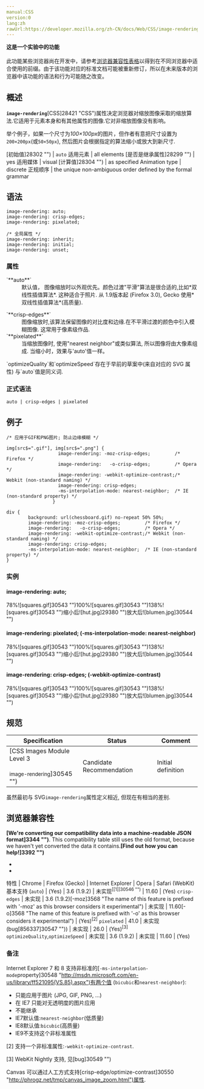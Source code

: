 ```yaml
---
manual:CSS
version:0
lang:zh
rawUrl:https://developer.mozilla.org/zh-CN/docs/Web/CSS/image-rendering#bc1
---
```






**这是一个实验中的功能**<br></br>此功能某些浏览器尚在开发中，请参考[浏览器兼容性表格](%23726#Browser_compatibility "")以得到在不同浏览器中适合使用的前缀。由于该功能对应的标准文档可能被重新修订，所以在未来版本的浏览器中该功能的语法和行为可能随之改变。




## 概述<a name="概述"></a>


**`image-rendering`**[CSS]28421 "CSS")属性决定浏览器对缩放图像采取的缩放算法.它适用于元素本身和有其他属性的图像.它对非缩放图像没有影响。



举个例子，如果一个尺寸为*100×100px*的图片，但作者有意把尺寸设置为`200×200px`(或`50×50px`), 然后图片会根据指定的算法缩小或放大到新尺寸.


[初始值]28302 "") | `auto` 
适用元素 | all elements 
[是否是继承属性]28299 "") | yes 
适用媒体 | visual 
[计算值]28304 "") | as specified 
Animation type | discrete 
正规顺序 | the unique non-ambiguous order defined by the formal grammar 


## 语法<a name="语法"></a>

```
image-rendering: auto;
image-rendering: crisp-edges;
image-rendering: pixelated;

/* 全局属性 */
image-rendering: inherit;
image-rendering: initial;
image-rendering: unset;
```

### 属性<a name="属性"></a>
<dl><dt id=''>`**auto**`</dt><dd>默认值， 图像缩放时以外观优先。颜色过渡&quot;平滑&quot;算法是很合适的,比如*双线性插值算法*. 这种适合于照片. 从 1.9版本起 (Firefox 3.0), Gecko 使用*双线性插值算法*(高质量).</dd></dl><dl></dl><dl><dt id=''>`**crisp-edges**`</dt><dd>图像缩放时,该算法保留图像的对比度和边缘.在不平滑过渡的颜色中引入模糊图像. 这常用于像素级作品.</dd><dt id=''>`**pixelated**`</dt><dd>当缩放图像时, 使用&quot;nearest neighbor&quot;或类似算法, 所以图像将由大像素组成. 当缩小时，效果与&#39;auto&#39;值一样。</dd></dl>`optimizeQuality`和`optimizeSpeed`存在于早前的草案中(来自对应的 SVG 属性) 与`auto`值是同义词.

### 正式语法<a name="正式语法"></a>

```
auto | crisp-edges | pixelated
```

## 例子<a name="例子"></a>

```
/* 应用于GIF和PNG图片; 防止边缘模糊 */

img[src$=".gif"], img[src$=".png"] {
                   image-rendering: -moz-crisp-edges;         /* Firefox */
                   image-rendering:   -o-crisp-edges;         /* Opera */
                   image-rendering: -webkit-optimize-contrast;/* Webkit (non-standard naming) */
                   image-rendering: crisp-edges;
                   -ms-interpolation-mode: nearest-neighbor;  /* IE (non-standard property) */
                 }
```

```
div { 
        background: url(chessboard.gif) no-repeat 50% 50%;
        image-rendering: -moz-crisp-edges;         /* Firefox */
        image-rendering:   -o-crisp-edges;         /* Opera */
        image-rendering: -webkit-optimize-contrast;/* Webkit (non-standard naming) */
        image-rendering: crisp-edges;
        -ms-interpolation-mode: nearest-neighbor;  /* IE (non-standard property) */
}
```

### 实例<a name="实例"></a>

#### image-rendering: auto;<a name="image-rendering_auto"></a>


78%![squares.gif]30543 "")100%![squares.gif]30543 "")138%![squares.gif]30543 "")缩小后![hut.jpg]29380 "")放大后![blumen.jpg]30544 "")


#### image-rendering: pixelated; (-ms-interpolation-mode: nearest-neighbor)<a name="image-rendering_pixelated_(-ms-interpolation-mode_nearest-neighbor)"></a>


78%![squares.gif]30543 "")100%![squares.gif]30543 "")138%![squares.gif]30543 "")缩小后![hut.jpg]29380 "")放大后![blumen.jpg]30544 "")


#### image-rendering: crisp-edges; (-webkit-optimize-contrast)<a name="image-rendering_crisp-edges_(-webkit-optimize-contrast)"></a>


78%![squares.gif]30543 "")100%![squares.gif]30543 "")138%![squares.gif]30543 "")缩小后![hut.jpg]29380 "")放大后![blumen.jpg]30544 "")


## 规范<a name="规范"></a>

Specification | Status | Comment 
 ---  |  ---  |  ---  | 
[CSS Images Module Level 3<br></br><small>image-rendering</small>]30545 "") | Candidate Recommendation | Initial definition 



虽然最初与 SVG`image-rendering`属性定义相近, 但现在有相当的差别.


## 浏览器兼容性<a name="Browser_compatibility"></a>


**[We&#39;re converting our compatibility data into a machine-readable JSON format]3344 "")**. This compatibility table still uses the old format, because we haven&#39;t yet converted the data it contains.**[Find out how you can help!]3392 "")**


* 
* 

特性 | Chrome | Firefox (Gecko) | Internet Explorer | Opera | Safari (WebKit) 
基本支持 (`auto`) | (Yes) | 3.6 (1.9.2) | 未实现<sup>[[1]]30546 "")</sup> | 11.60 | (Yes) 
`crisp-edges` | 未实现 | 3.6 (1.9.2)[-moz]3568 "The name of this feature is prefixed with '-moz' as this browser considers it experimental") | 未实现 | 11.60[-o]3568 "The name of this feature is prefixed with '-o' as this browser considers it experimental") | (Yes)<sup>[2]</sup> 
`pixelated` | 41.0 | 未实现(bug[856337]30547 "")) | 未实现 | 26.0 | (Yes)<sup>[3]</sup> 
`optimizeQuality`,`optimizeSpeed`<i></i> | 未实现 | 3.6 (1.9.2) | 未实现 | 11.60 | (Yes) 




### 备注<a name="备注"></a>


<sup></sup>Internet Explorer 7 和 8 支持非标准的[`-ms-interpolation-mode`property]30548 "http://msdn.microsoft.com/en-us/library/ff521095(VS.85).aspx")有两个值 (`bicubic`和`nearest-neighbor`):


* 只能应用于图片 (JPG, GIF, PNG, ...)
* 在 IE7 只能对无透明度的图片应用
* 不能继承
* IE7默认值:`nearest-neighbor`(低质量)
* IE8默认值:`bicubic`(高质量)
* IE9不支持这个非标准属性


[2] 支持一个非标准属性:`-webkit-optimize-contrast`.



[3] WebKit Nightly 支持, 见[bug]30549 "")



Canvas 可以通过人工方式支持[crisp-edge/optimize-contrast]30550 "http://phrogz.net/tmp/canvas_image_zoom.html")属性.





